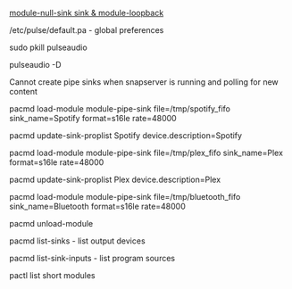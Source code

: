 [module-null-sink sink & module-loopback](https://endless.ersoft.org/pulseaudio-loopback/)

/etc/pulse/default.pa - global preferences

sudo pkill pulseaudio

pulseaudio -D

Cannot create pipe sinks when snapserver is running and polling for new content


pacmd load-module module-pipe-sink file=/tmp/spotify_fifo sink_name=Spotify format=s16le rate=48000

pacmd update-sink-proplist Spotify device.description=Spotify

pacmd load-module module-pipe-sink file=/tmp/plex_fifo sink_name=Plex format=s16le rate=48000

pacmd update-sink-proplist Plex device.description=Plex

pacmd load-module module-pipe-sink file=/tmp/bluetooth_fifo sink_name=Bluetooth format=s16le rate=48000

pacmd unload-module

pacmd list-sinks - list output devices

pacmd list-sink-inputs - list program sources

pactl list short modules
